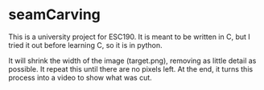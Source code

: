 # seamCarving
This is a university project for ESC190. It is meant to be written in C, but I tried it out before learning C, so it is in python.

It will shrink the width of the image (target.png), removing as little detail as possible. It repeat this until there are no pixels left. At the end, it turns this process into a video to show what was cut.
